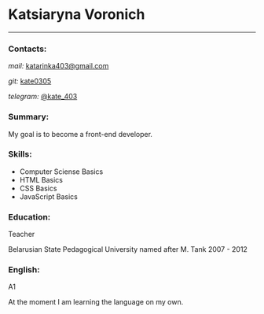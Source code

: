 # **Katsiaryna Voronich**

---

### **Contacts:**

_mail:_ katarinka403@gmail.com

_git:_ [kate0305](https://github.com/kate0305)

_telegram:_ [@kate_403](https://t.me/kate_403)

### **Summary:**

My goal is to become a front-end developer.

### **Skills:**

- Computer Sciense Basics
- HTML Basics
- CSS Basics
- JavaScript Basics

### **Education:**

Teacher

Belarusian State Pedagogical University named after M. Tank 2007 - 2012

### **English:**

A1

At the moment I am learning the language on my own.
